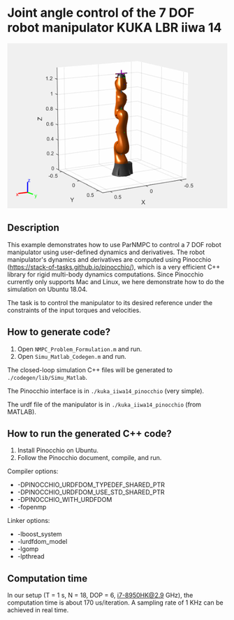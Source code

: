 # Joint angle control of the 7 DOF robot manipulator KUKA LBR iiwa 14

![image]( https://github.com/ideaDeng/Gifs/blob/master/lbr8s.gif)

## Description

This example demonstrates how to use ParNMPC to control a 7 DOF robot manipulator using user-defined dynamics and derivatives. 
The robot manipulator's dynamics and derivatives are computed using Pinocchio (https://stack-of-tasks.github.io/pinocchio/), which is a very efficient C++ library for rigid multi-body dynamics computations. Since Pinocchio currently only supports Mac and Linux, we here demonstrate how to do the simulation on Ubuntu 18.04. 

The task is to control the manipulator to its desired reference under the constraints of the input torques and velocities.

## How to generate code?

1. Open `NMPC_Problem_Formulation.m` and run.
2. Open `Simu_Matlab_Codegen.m` and run.

The closed-loop simulation C++ files will be generated to `./codegen/lib/Simu_Matlab`. 

The Pinocchio interface is in `./kuka_iiwa14_pinocchio` (very simple). 

The urdf file of the manipulator is in `./kuka_iiwa14_pinocchio` (from MATLAB).

## How to run the generated C++ code?

1. Install Pinocchio on Ubuntu.
2. Follow the Pinocchio document, compile, and run. 

Compiler options:

- -DPINOCCHIO_URDFDOM_TYPEDEF_SHARED_PTR 
- -DPINOCCHIO_URDFDOM_USE_STD_SHARED_PTR
- -DPINOCCHIO_WITH_URDFDOM  
- -fopenmp

Linker options:

- -lboost_system 
- -lurdfdom_model 
- -lgomp
- -lpthread

## Computation time
In our setup (T = 1 s, N = 18, DOP = 6, i7-8950HK@2.9 GHz), the computation time is about 170 us/iteration. 
A sampling rate of 1 KHz can be achieved in real time. 




